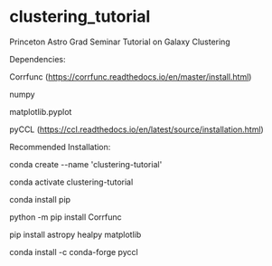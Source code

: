 # clustering_tutorial
Princeton Astro Grad Seminar Tutorial on Galaxy Clustering


Dependencies:

Corrfunc (https://corrfunc.readthedocs.io/en/master/install.html)

numpy

matplotlib.pyplot

pyCCL (https://ccl.readthedocs.io/en/latest/source/installation.html)


Recommended Installation: 


conda create --name 'clustering-tutorial'

conda activate clustering-tutorial

conda install pip 

python -m pip install Corrfunc

pip install astropy healpy matplotlib

conda install -c conda-forge pyccl
